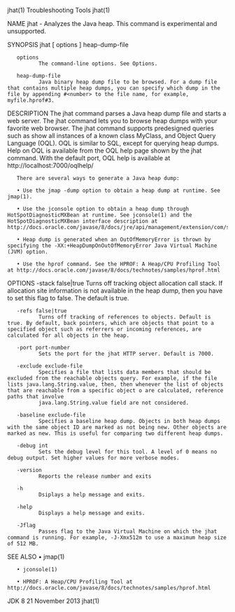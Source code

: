 jhat(1)                                                                                                                                          Troubleshooting Tools                                                                                                                                          jhat(1)

NAME
       jhat - Analyzes the Java heap. This command is experimental and unsupported.

SYNOPSIS
       jhat [ options ] heap-dump-file

       options
              The command-line options. See Options.

       heap-dump-file
              Java binary heap dump file to be browsed. For a dump file that contains multiple heap dumps, you can specify which dump in the file by appending #<number> to the file name, for example, myfile.hprof#3.

DESCRIPTION
       The jhat command parses a Java heap dump file and starts a web server. The jhat command lets you to browse heap dumps with your favorite web browser. The jhat command supports predesigned queries such as show all instances of a known class MyClass, and Object Query Language (OQL). OQL is similar to SQL,
       except for querying heap dumps. Help on OQL is available from the OQL help page shown by the jhat command. With the default port, OQL help is available at http://localhost:7000/oqlhelp/

       There are several ways to generate a Java heap dump:

       • Use the jmap -dump option to obtain a heap dump at runtime. See jmap(1).

       • Use the jconsole option to obtain a heap dump through HotSpotDiagnosticMXBean at runtime. See jconsole(1) and the HotSpotDiagnosticMXBean interface description at http://docs.oracle.com/javase/8/docs/jre/api/management/extension/com/sun/management/HotSpotDiagnosticMXBean.html

       • Heap dump is generated when an OutOfMemoryError is thrown by specifying the -XX:+HeapDumpOnOutOfMemoryError Java Virtual Machine (JVM) option.

       • Use the hprof command. See the HPROF: A Heap/CPU Profiling Tool at http://docs.oracle.com/javase/8/docs/technotes/samples/hprof.html

OPTIONS
       -stack false|true
              Turns off tracking object allocation call stack. If allocation site information is not available in the heap dump, then you have to set this flag to false. The default is true.

       -refs false|true
              Turns off tracking of references to objects. Default is true. By default, back pointers, which are objects that point to a specified object such as referrers or incoming references, are calculated for all objects in the heap.

       -port port-number
              Sets the port for the jhat HTTP server. Default is 7000.

       -exclude exclude-file
              Specifies a file that lists data members that should be excluded from the reachable objects query. For example, if the file lists java.lang.String.value, then, then whenever the list of objects that are reachable from a specific object o are calculated, reference paths that involve
              java.lang.String.value field are not considered.

       -baseline exclude-file
              Specifies a baseline heap dump. Objects in both heap dumps with the same object ID are marked as not being new. Other objects are marked as new. This is useful for comparing two different heap dumps.

       -debug int
              Sets the debug level for this tool. A level of 0 means no debug output. Set higher values for more verbose modes.

       -version
              Reports the release number and exits

       -h
              Dsiplays a help message and exits.

       -help
              Displays a help message and exits.

       -Jflag
              Passes flag to the Java Virtual Machine on which the jhat command is running. For example, -J-Xmx512m to use a maximum heap size of 512 MB.

SEE ALSO
       • jmap(1)

       • jconsole(1)

       • HPROF: A Heap/CPU Profiling Tool at http://docs.oracle.com/javase/8/docs/technotes/samples/hprof.html

JDK 8                                                                                                                                               21 November 2013                                                                                                                                            jhat(1)
